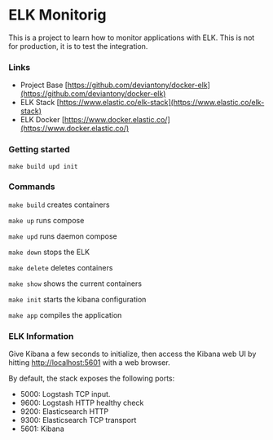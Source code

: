 # ELK Monitorig

This is a project to learn how to monitor applications with ELK.
This is not for production, it is to test the integration.

### Links

- Project Base [https://github.com/deviantony/docker-elk](https://github.com/deviantony/docker-elk)
- ELK Stack [https://www.elastic.co/elk-stack](https://www.elastic.co/elk-stack)
- ELK Docker [https://www.docker.elastic.co/](https://www.docker.elastic.co/)

### Getting started

```
make build upd init
```

### Commands

`make build` creates containers

`make up` runs compose

`make upd` runs daemon compose

`make down` stops the ELK

`make delete` deletes containers

`make show` shows the current containers

`make init` starts the kibana configuration

`make app` compiles the application

### ELK Information

Give Kibana a few seconds to initialize, then access the Kibana web UI by hitting
[http://localhost:5601](http://localhost:5601) with a web browser.

By default, the stack exposes the following ports:
* 5000: Logstash TCP input.
* 9600: Logstash HTTP healthy check
* 9200: Elasticsearch HTTP
* 9300: Elasticsearch TCP transport
* 5601: Kibana
